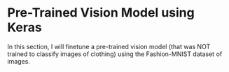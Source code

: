 # Pre-Trained Vision Model using Keras
In this section, I will finetune a pre-trained vision model (that was NOT trained to classify images of clothing) using the Fashion-MNIST dataset of images.


